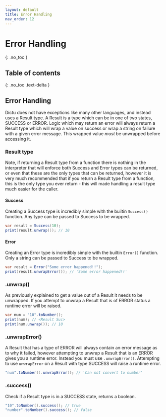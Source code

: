 ```yaml
---
layout: default
title: Error Handling
nav_order: 12
---
```


# Error Handling
{: .no_toc }

## Table of contents
{: .no_toc .text-delta }

## Error Handling

Dictu does not have exceptions like many other languages, and instead
uses a Result type. A Result is a type which can be in one of two states,
SUCCESS or ERROR. Logic which may return an error will always return a Result
type which will wrap a value on success or wrap a string on failure with a given
error message. This wrapped value *must* be unwrapped before accessing it.

### Result type
Note, if returning a Result type from a function there is nothing in the interpreter
that will enforce both Success and Error types can be returned, or even that these are the only
types that can be returned, however it is very much recommended that if you return a Result type
from a function, this is the only type you ever return - this will made handling a result type
much easier for the caller.

#### Success
Creating a Success type is incredibly simple with the builtin `Success()` function.
Any type can be passed to Success to be wrapped.

```cs
var result = Success(10);
print(result.unwrap()); // 10
```

#### Error
Creating an Error type is incredibly simple with the builtin `Error()` function.
Only a string can be passed to Success to be wrapped.

```cs
var result = Error("Some error happened!!");
print(result.unwrapError()); // 'Some error happened!!'
```

### .unwrap()

As previously explained to get a value out of a Result it needs to be unwrapped.
If you attempt to unwrap a Result that is of ERROR status a runtime error will be raised.

```cs
var num = "10".toNumber();
print(num); // <Result Suc>
print(num.unwrap()); // 10
```

### .unwrapError()

A Result that has a type of ERROR will always contain an error message as to why it failed, however 
attempting to unwrap a Result that is an ERROR gives you a runtime error. Instead you must use
`.unwrapError()`. Attempting to use `unwrapError` on a Result with type SUCCESS will raise a runtime
error.

```cs
"num".toNumber().unwrapError(); // 'Can not convert to number'
```

### .success()

Check if a Result type is in a SUCCESS state, returns a boolean.

```cs
"10".toNumber().success(); // true
"number".toNumber().success(); // false
```